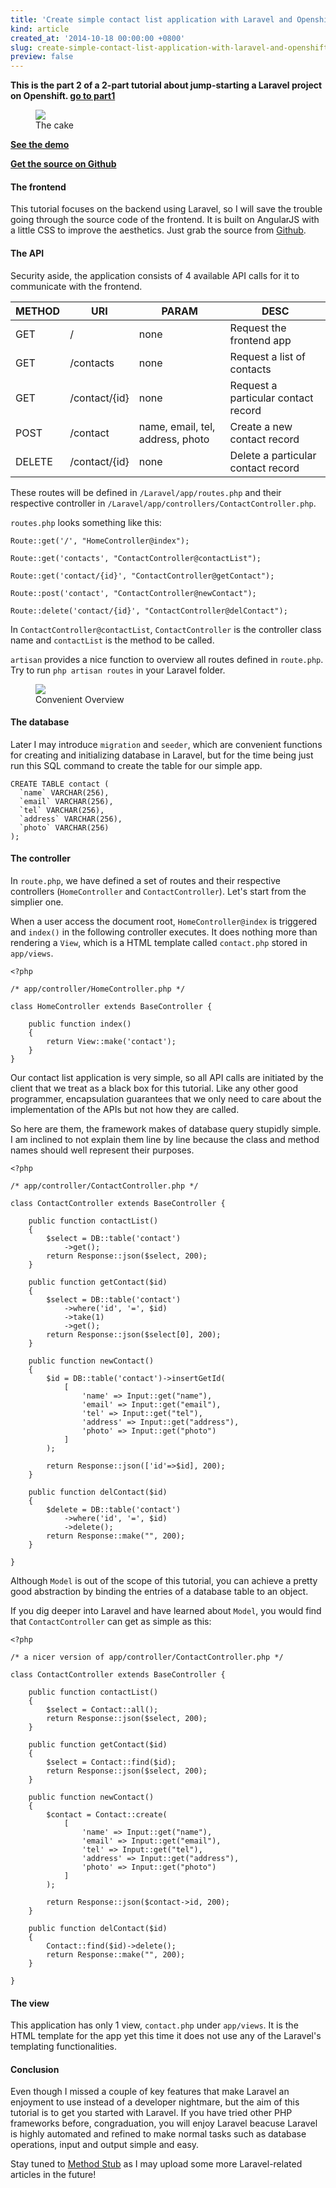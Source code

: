 ```yaml
---
title: 'Create simple contact list application with Laravel and Openshift integration: Part 2'
kind: article
created_at: '2014-10-18 00:00:00 +0800'
slug: create-simple-contact-list-application-with-laravel-and-openshift-integration-part-2
preview: false
---
```


**This is the part 2 of a 2-part tutorial about jump-starting a Laravel project on Openshift. [go to part1](http://blog.tommyku.com/blog/create-simple-contact-list-application-with-laravel-and-openshift-integration-part-1)**

<figure>
<img src='./screenshot2.jpg'/>
<figcaption>The cake</figcaption>
</figure>

**[See the demo](http://contact-ckstudio1.rhcloud.com)**

**[Get the source on Github](https://github.com/tommyku/laravel-tutorial-contact)**

#### The frontend

This tutorial focuses on the backend using Laravel, so I will save the trouble going through the source code of the frontend. It is built on AngularJS with a little CSS to improve the aesthetics. Just grab the source from [Github](https://github.com/tommyku/laravel-tutorial-contact). 

#### The API

Security aside, the application consists of 4 available API calls for it to communicate with the frontend. 

|METHOD |URI|PARAM|DESC|
|-------|---|-----|----|
|GET    |/  |none |Request the frontend app|
|GET    |/contacts|none |Request a list of contacts|
|GET    |/contact/{id} |none |Request a particular contact record|
|POST   |/contact|name, email, tel, address, photo|Create a new contact record|
|DELETE |/contact/{id}|none |Delete a particular contact record |

These routes will be defined in `/Laravel/app/routes.php` and their respective controller in <code>/Laravel/app/controllers/ContactController.php</code>.

`routes.php` looks something like this:

<pre><code>Route::get('/', "HomeController@index");

Route::get('contacts', "ContactController@contactList");

Route::get('contact/{id}', "ContactController@getContact");

Route::post('contact', "ContactController@newContact");

Route::delete('contact/{id}', "ContactController@delContact");
</code></pre>

In `ContactController@contactList`, `ContactController` is the controller class name and `contactList` is the method to be called.

`artisan` provides a nice function to overview all routes defined in `route.php`. Try to run `php artisan routes` in your Laravel folder.

<figure>
<img src='./screenshot3.jpg'/>
<figcaption>Convenient Overview</figcaption>
</figure>

#### The database

Later I may introduce `migration` and `seeder`, which are convenient functions for creating and initializing database in Laravel, but for the time being just run this SQL command to create the table for our simple app.

<pre><code>CREATE TABLE contact (
  `name` VARCHAR(256),
  `email` VARCHAR(256),
  `tel` VARCHAR(256),
  `address` VARCHAR(256),
  `photo` VARCHAR(256)
);
</code></pre>

#### The controller

In `route.php`, we have defined a set of routes and their respective controllers (`HomeController` and `ContactController`). Let's start from the simplier one.

When a user access the document root, `HomeController@index` is triggered and `index()` in the following controller executes. It does nothing more than rendering a `View`, which is a HTML template called `contact.php` stored in `app/views`.

<pre><code>&lt;?php

/* app/controller/HomeController.php */

class HomeController extends BaseController {

	public function index()
	{
		return View::make('contact');
	}
}
</code></pre>

Our contact list application is very simple, so all API calls are initiated by the client that we treat as a black box for this tutorial. Like any other good programmer, encapsulation guarantees that we only need to care about the implementation of the APIs but not how they are called.

So here are them, the framework makes of database query stupidly simple. I am inclined to not explain them line by line because the class and method names should well represent their purposes. 

<pre><code>&lt;?php

/* app/controller/ContactController.php */

class ContactController extends BaseController {

    public function contactList()
    {
        $select = DB::table('contact')
            ->get();
        return Response::json($select, 200);
    }
    
    public function getContact($id)
    {
        $select = DB::table('contact')
            ->where('id', '=', $id)
            ->take(1)
            ->get();
        return Response::json($select[0], 200);
    }
    
    public function newContact()
    {
        $id = DB::table('contact')->insertGetId(
            [
                'name' => Input::get("name"),
                'email' => Input::get("email"),
                'tel' => Input::get("tel"),
                'address' => Input::get("address"),
                'photo' => Input::get("photo")
            ]
        );
        
        return Response::json(['id'=>$id], 200);
    }
    
    public function delContact($id)
    {
        $delete = DB::table('contact')
            ->where('id', '=', $id)
            ->delete();
        return Response::make("", 200);
    }

}
</code></pre>

Although `Model` is out of the scope of this tutorial, you can achieve a pretty good abstraction by binding the entries of a database table to an object.

If you dig deeper into Laravel and have learned about `Model`, you would find that `ContactController` can get as simple as this:

<pre><code>&lt;?php

/* a nicer version of app/controller/ContactController.php */

class ContactController extends BaseController {

    public function contactList()
    {
        $select = Contact::all();
        return Response::json($select, 200);
    }
    
    public function getContact($id)
    {
        $select = Contact::find($id);
        return Response::json($select, 200);
    }
    
    public function newContact()
    {
        $contact = Contact::create(
            [
                'name' => Input::get("name"),
                'email' => Input::get("email"),
                'tel' => Input::get("tel"),
                'address' => Input::get("address"),
                'photo' => Input::get("photo")
            ]
        );
        
        return Response::json($contact->id, 200);
    }
    
    public function delContact($id)
    {
        Contact::find($id)->delete();
        return Response::make("", 200);
    }

}
</code></pre>

#### The view

This application has only 1 view, `contact.php` under `app/views`. It is the HTML template for the app yet this time it does not use any of the Laravel's templating functionalities. 

#### Conclusion

Even though I missed a couple of key features that make Laravel an enjoyment to use instead of a developer nightmare, but the aim of this tutorial is to get you started with Laravel. If you have tried other PHP frameworks before, congraduation, you will enjoy Laravel beacuse Laravel is highly automated and refined to make normal tasks such as database operations, input and output simple and easy.

Stay tuned to [Method Stub](http://blog.tommyku.com) as I may upload some more Laravel-related articles in the future!
